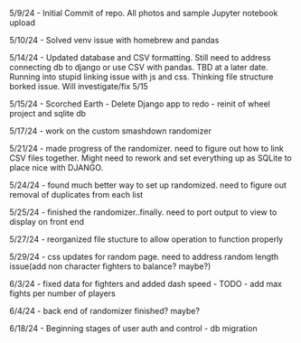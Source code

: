 5/9/24 - Initial Commit of repo. All photos and sample Jupyter notebook upload

5/10/24 - Solved venv issue with homebrew and pandas

5/14/24 - Updated database and CSV formatting. Still need to address connecting db to django or use CSV with pandas. TBD at a later date. Running into stupid linking issue with js and css. Thinking file structure borked issue. Will investigate/fix 5/15

5/15/24 - Scorched Earth - Delete Django app to redo - reinit of wheel project and sqlite db

5/17/24 - work on the custom smashdown randomizer

5/21/24 - made progress of the randomizer. need to figure out how to link CSV files together. Might need to rework and set everything up as SQLite to place nice with DJANGO.

5/24/24 - found much better way to set up randomized. need to figure out removal of duplicates from each list

5/25/24 - finished the randomizer..finally. need to port output to view to display on front end

5/27/24 - reorganized file stucture to allow operation to function properly

5/29/24 - css updates for random page. need to address random length issue(add non character fighters to balance? maybe?)

6/3/24  - fixed data for fighters and added dash speed - TODO - add max fights per number of players

6/4/24 - back end of randomizer finished? maybe?

6/18/24 - Beginning stages of user auth and control - db migration